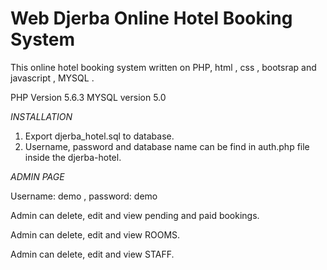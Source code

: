 Web Djerba Online Hotel Booking System
==============================

This online hotel booking system  written on PHP, html , css , bootsrap and javascript , MYSQL .

PHP Version 5.6.3
MYSQL version 5.0

*INSTALLATION*


1. Export djerba_hotel.sql to database.
2. Username, password and database name can be find in auth.php file inside the djerba-hotel.


*ADMIN PAGE*

Username: demo , password: demo

Admin can delete, edit and view pending and paid bookings.

Admin can delete, edit and view ROOMS.

Admin can delete, edit and view STAFF.


